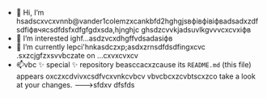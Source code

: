 - 👋 Hi, I’m hsadscxvcxvnnb@vander1colemzxcankbfd2hghgjsвфівфівіфвadsadxzdfsdfіфвчясsdfdsfxdfgfgdxsda,hjnghjc ghsdzcvvkjadsuvlkgvvvcxcvxіфв
- 👀 I’m interested ighf...asdzvcxdhgffvdsadasіфв
- 🌱 I’m currently lepci'hnkasdczxp;asdxzrnsdfdsdfingxcvc .sxzcjgfzxsvvbczate on ...cxvxcvxcv
- 📫vbc ✨ special ✨ repository beasccacxzcause its `README.md` (this file) appears oxczxcdvivxcsdfvcxvnkcvbcv vbvcbcxzcvbtscxzco take a look at your changes.
--->sfdxv
dfsfds
